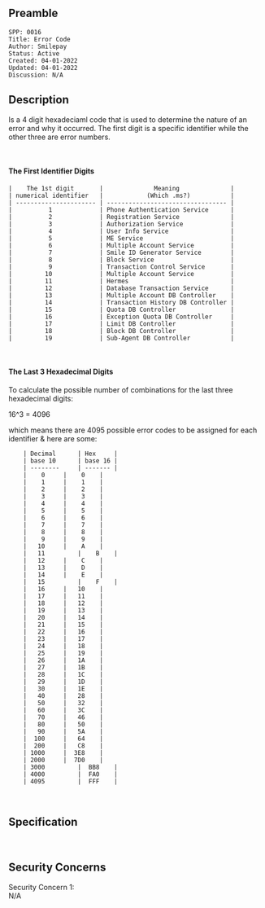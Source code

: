 ## Preamble

```
SPP: 0016
Title: Error Code
Author: Smilepay
Status: Active
Created: 04-01-2022
Updated: 04-01-2022
Discussion: N/A
```

## Description
Is a 4 digit hexadeciaml code that is used to determine the nature of an error and why it occurred. The first digit is a specific identifier while the other three are error numbers.

<br />

#### The First Identifier Digits
```
|    The 1st digit       |              Meaning              |
| numerical identifier   |            (Which .ms?)           |  
| ---------------------- | --------------------------------- |
|          1             | Phone Authentication Service      |
|          2             | Registration Service              |
|          3             | Authorization Service             |
|          4             | User Info Service                 |
|          5             | ME Service                        |
|          6             | Multiple Account Service          |
|          7             | Smile ID Generator Service        |
|          8             | Block Service                     |
|          9             | Transaction Control Service       |
|         10             | Multiple Account Service          |
|         11             | Hermes                            |
|         12             | Database Transaction Service      |
|         13             | Multiple Account DB Controller    |
|         14             | Transaction History DB Controller |
|         15             | Quota DB Controller               |
|         16             | Exception Quota DB Controller     |
|         17             | Limit DB Controller               |
|         18             | Block DB Controller               |
|         19             | Sub-Agent DB Controller           |    
```

<br />

#### The Last 3 Hexadecimal Digits
To calculate the possible number of combinations for the last three hexadecimal digits: <br /> 

16^3 = 4096
                   
which means there are 4095 possible error codes to be assigned for each identifier & here are some:
``` 
    | Decimal      | Hex     | 
    | base 10      | base 16 |
    | --------     | ------- |
    |    0	   |    0    |
    |    1	   |    1    |
    |    2	   |    2    |
    |    3	   |    3    |
    |    4	   |    4    |
    |    5	   |    5    |
    |    6	   |    6    |
    |    7	   |    7    |
    |    8	   |    8    |
    |    9	   |    9    |
    |   10	   |    A    |
    |   11         |    B    |
    |   12	   |    C    |
    |   13	   |    D    |
    |   14	   |    E    |
    |   15         |    F    |
    |   16	   |   10    |
    |   17	   |   11    |
    |   18	   |   12    |
    |   19	   |   13    |
    |   20	   |   14    |
    |   21	   |   15    |
    |   22	   |   16    |
    |   23	   |   17    |
    |   24	   |   18    |
    |   25	   |   19    |
    |   26	   |   1A    |
    |   27	   |   1B    |
    |   28	   |   1C    |
    |   29	   |   1D    |
    |   30	   |   1E    |
    |   40	   |   28    |
    |   50	   |   32    |
    |   60	   |   3C    |
    |   70	   |   46    |
    |   80	   |   50    |
    |   90	   |   5A    |
    |  100	   |   64    |
    |  200	   |   C8    |
    | 1000	   |  3E8    |
    | 2000	   |  7D0    |
    | 3000         |  BB8    |
    | 4000         |  FA0    |
    | 4095         |  FFF    |
```

<br />

## Specification
<br />

## Security Concerns
Security Concern 1: <br />
N/A
